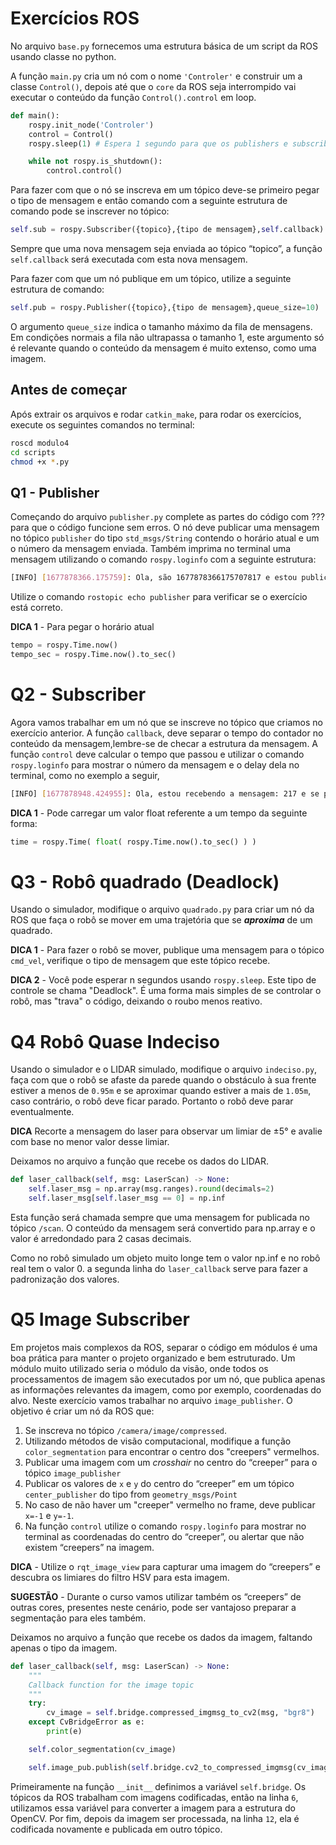 # Exercícios ROS
No arquivo `base.py` fornecemos uma estrutura básica de um script da ROS usando classe no python.

A função `main.py` cria um nó com o nome `'Controler'` e construir um a classe `Control()`, depois até que o `core` da ROS seja interrompido vai executar o conteúdo da função `Control().control` em loop.

```python
def main():
	rospy.init_node('Controler')
	control = Control()
	rospy.sleep(1) # Espera 1 segundo para que os publishers e subscribers sejam criados

	while not rospy.is_shutdown():
		control.control()
```

Para fazer com que o nó se inscreva em um tópico deve-se primeiro pegar o tipo de mensagem e então comando com a seguinte estrutura de comando pode se inscrever no tópico:
```python
self.sub = rospy.Subscriber({topico},{tipo de mensagem},self.callback)
```

Sempre que uma nova mensagem seja enviada ao tópico “topico”, a função `self.callback` será executada com esta nova mensagem.

Para fazer com que um nó publique em um tópico, utilize a seguinte estrutura de comando: 

```python
self.pub = rospy.Publisher({topico},{tipo de mensagem},queue_size=10)
```

O argumento `queue_size` indica o tamanho máximo da fila de mensagens. Em condições normais a fila não ultrapassa o tamanho 1, este argumento só é relevante quando o conteúdo da mensagem é muito extenso, como uma imagem.

## Antes de começar
Após extrair os arquivos e rodar `catkin_make`, para rodar os exercícios, execute os seguintes comandos no terminal:

```bash
roscd modulo4
cd scripts
chmod +x *.py
```

## Q1 - Publisher
Começando do arquivo `publisher.py` complete as partes do código com ??? para que o código funcione sem erros. O nó deve publicar uma mensagem no tópico `publisher` do tipo `std_msgs/String` contendo o horário atual e um o número da mensagem enviada. Também imprima no terminal uma mensagem utilizando o comando `rospy.loginfo` com a seguinte estrutura:

```bash
[INFO] [1677878366.175759]: Ola, são 1677878366175707817 e estou publicando pela 117 vez
```

Utilize o comando `rostopic echo publisher` para verificar se o exercício está correto.

**DICA 1** - Para pegar o horário atual
```python 
tempo = rospy.Time.now()
tempo_sec = rospy.Time.now().to_sec()
```

# Q2 - Subscriber
Agora vamos trabalhar em um nó que se inscreve no tópico que criamos no exercício anterior. A função `callback`, deve separar o tempo do contador no conteúdo da mensagem,lembre-se de checar a estrutura da mensagem. A função `control` deve calcular o tempo que passou e utilizar o comando `rospy.loginfo` para mostrar o número da mensagem e o delay dela no terminal, como no exemplo a seguir,

```bash
[INFO] [1677878948.424955]: Ola, estou recebendo a mensagem: 217 e se passaram 0.005347013 segundos
```

**DICA 1** - Pode carregar um valor float referente a um tempo da seguinte forma:
```python 
time = rospy.Time( float( rospy.Time.now().to_sec() ) )
```

# Q3 - Robô quadrado (Deadlock)
Usando o simulador, modifique o arquivo `quadrado.py` para criar um nó da ROS que faça o robô se mover em uma trajetória que se ***aproxima*** de um quadrado.

**DICA 1** - Para fazer o robô se mover, publique uma mensagem para o tópico `cmd_vel`, verifique o tipo de mensagem que este tópico recebe.

**DICA 2** - Você pode esperar n segundos usando `rospy.sleep`. Este tipo de controle se chama "Deadlock". É uma forma mais simples de se controlar o robô, mas "trava" o código, deixando o roubo menos reativo.

# Q4 Robô Quase Indeciso
Usando o simulador e o LIDAR simulado, modifique o arquivo `indeciso.py`, faça com que o robô se afaste da parede quando o obstáculo à sua frente estiver a menos de `0.95m` e se aproximar quando estiver a mais de `1.05m`, caso contrário, o robô deve ficar parado. Portanto o robô deve parar eventualmente.

**DICA** Recorte a mensagem do laser para observar um limiar de &plusmn;5&deg; e avalie com base no menor valor desse limiar.

Deixamos no arquivo a função que recebe os dados do LIDAR.
```python
def laser_callback(self, msg: LaserScan) -> None:
    self.laser_msg = np.array(msg.ranges).round(decimals=2)
    self.laser_msg[self.laser_msg == 0] = np.inf
```
Esta função será chamada sempre que uma mensagem for publicada no tópico `/scan`. O conteúdo da mensagem será convertido para np.array e o valor é arredondado para 2 casas decimais. 

Como no robô simulado um objeto muito longe tem o valor np.inf e no robô real tem o valor 0. a segunda linha do `laser_callback` serve para fazer a padronização dos valores.

# Q5 Image Subscriber
Em projetos mais complexos da ROS, separar o código em módulos é uma boa prática para manter o projeto organizado e bem estruturado. Um módulo muito utilizado seria o módulo da visão, onde todos os processamentos de imagem são executados por um nó, que publica apenas as informações relevantes da imagem, como por exemplo, coordenadas do alvo.
Neste exercício vamos trabalhar no arquivo `image_publisher`. O objetivo é criar um nó da ROS que:

1. Se inscreva no tópico `/camera/image/compressed`.
2. Utilizando métodos de visão computacional, modifique a função `color_segmentation` para encontrar o centro dos "creepers" vermelhos.
3. Publicar uma imagem com um *crosshair* no centro do “creeper” para o tópico `image_publisher`
4. Publicar os valores de `x` e `y` do centro do “creeper” em um tópico `center_publisher` do tipo from `geometry_msgs/Point`
5. No caso de não haver um "creeper" vermelho no frame, deve publicar `x=-1` e `y=-1`.
6. Na função `control` utilize o comando `rospy.loginfo` para mostrar no terminal as coordenadas do centro do “creeper”, ou alertar que não existem “creepers” na imagem.

**DICA** - Utilize o `rqt_image_view` para capturar uma imagem do “creepers” e descubra os limiares do filtro HSV para esta imagem.

**SUGESTÃO** - Durante o curso vamos utilizar também os “creepers” de outras cores, presentes neste cenário, pode ser vantajoso preparar a segmentação para eles também.


Deixamos no arquivo a função que recebe os dados da imagem, faltando apenas o tipo da imagem.

```python linenums="1"
def laser_callback(self, msg: LaserScan) -> None:
    """
    Callback function for the image topic
    """
    try:
        cv_image = self.bridge.compressed_imgmsg_to_cv2(msg, "bgr8")
    except CvBridgeError as e:
        print(e)

    self.color_segmentation(cv_image)

    self.image_pub.publish(self.bridge.cv2_to_compressed_imgmsg(cv_image))
```

Primeiramente na função `__init__` definimos a variável `self.bridge`. Os tópicos da ROS trabalham com imagens codificadas, então na linha `6`, utilizamos essa variável para converter a imagem para a estrutura do OpenCV. Por fim, depois da imagem ser processada, na linha `12`, ela é codificada novamente e publicada em outro tópico.


